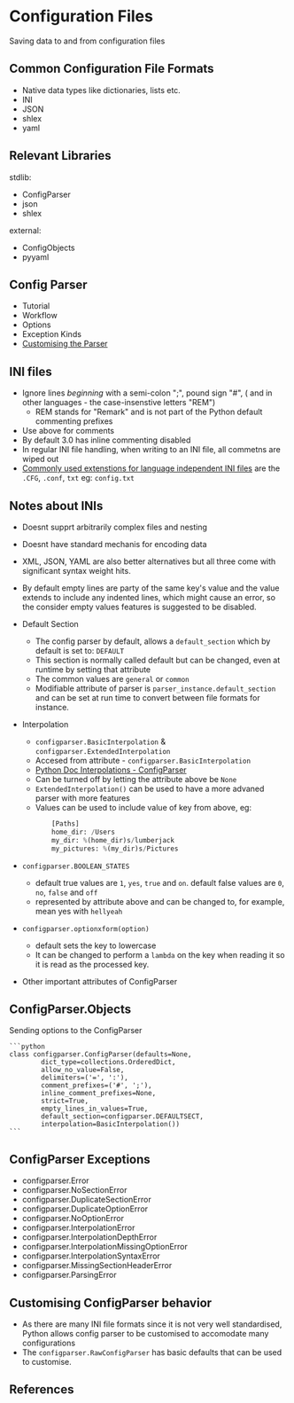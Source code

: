 # Configuration Files
Saving data to and from configuration files


## Common Configuration File Formats
- Native data types like dictionaries, lists etc.
- INI
- JSON
- shlex
- yaml


## Relevant Libraries
stdlib:
- ConfigParser
- json
- shlex

external:
- ConfigObjects
- pyyaml


## Config Parser
- Tutorial
- Workflow
- Options
- Exception Kinds
- [Customising the Parser][parsercust]

## INI files
- Ignore lines _beginning_ with a semi-colon ";", pound sign "#", ( and in other languages - the case-insenstive letters "REM")
    - REM stands for "Remark" and is not part of the Python default commenting prefixes
- Use above for comments
- By default 3.0 has inline commenting disabled
- In regular INI file handling, when writing to an INI file, all commetns are wiped out
- [Commonly used extenstions for language independent INI files][wiki-ini-files] are the `.CFG`, `.conf`, `txt` eg: `config.txt`


## Notes about INIs
- Doesnt supprt arbitrarily complex files and nesting
- Doesnt have standard mechanis for encoding data
- XML, JSON, YAML are also better alternatives but all three come with
  significant syntax weight hits.

- By default empty lines are party of the same key's value and the value
  extends to include any indented lines, which might cause an error, so the
  consider empty values features is suggested to be disabled.  

- Default Section
    - The config parser by default, allows a `default_section` which by default
    is set to: `DEFAULT`
    - This section is normally called default but can be changed, even at
    runtime by setting that attribute
    - The common values are `general` or `common`
    - Modifiable attribute of parser is `parser_instance.default_section` and
    can be set at run time to convert between file formats for instance.

- Interpolation
    - `configparser.BasicInterpolation` & `configparser.ExtendedInterpolation`
    - Accesed from attribute -  `configparser.BasicInterpolation`
    - [Python Doc Interpolations - ConfigParser][interpolation]
    - Can be turned off by letting the attribute above be `None`
    - `ExtendedInterpolation()` can be used to have a more advaned parser with more features
    - Values can be used to include value of key from above, eg: 
        ```python
            [Paths]
            home_dir: /Users
            my_dir: %(home_dir)s/lumberjack
            my_pictures: %(my_dir)s/Pictures
        ```

- `configparser.BOOLEAN_STATES`
    - default true values are `1`, `yes`, `true` and `on`. default false values are `0`, `no`, `false` and `off`
    - represented by attribute above and can be changed to, for example, mean yes with `hellyeah`

- `configparser.optionxform(option)`
    - default sets the key to lowercase
    - It can be changed to perform a `lambda` on the key when reading it so it is read as the processed key.

- Other important attributes of ConfigParser


## ConfigParser.Objects

Sending options to the ConfigParser

    ```python
    class configparser.ConfigParser(defaults=None,
            dict_type=collections.OrderedDict,
            allow_no_value=False,
            delimiters=('=', ':'),
            comment_prefixes=('#', ';'),
            inline_comment_prefixes=None,
            strict=True,
            empty_lines_in_values=True,
            default_section=configparser.DEFAULTSECT,
            interpolation=BasicInterpolation())
    ```


## ConfigParser Exceptions
- configparser.Error
- configparser.NoSectionError
- configparser.DuplicateSectionError
- configparser.DuplicateOptionError
- configparser.NoOptionError
- configparser.InterpolationError
- configparser.InterpolationDepthError
- configparser.InterpolationMissingOptionError
- configparser.InterpolationSyntaxError
- configparser.MissingSectionHeaderError
- configparser.ParsingError


## Customising ConfigParser behavior
- As there are many INI file formats since it
is not very well standardised, Python allows
config parser to be customised to accomodate many
configurations
- The `configparser.RawConfigParser` has basic defaults that can be used to customise.


## References
[parsercust]: http://docs.python.org/3.3/library/configparser.html#customizing-parser-behaviour
[wiki-ini-files]: http://en.wikipedia.org/wiki/INI_file
[interpolation]: http://docs.python.org/3/library/configparser.html#interpolation-of-values
